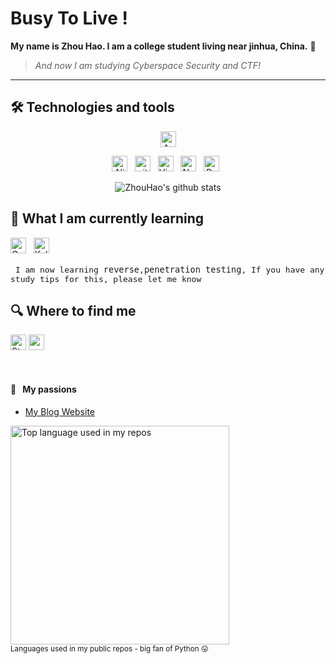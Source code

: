 # Busy To Live ! 

**My name is Zhou Hao. I am a college student living near jinhua, China.</font>** 🥐

> *And now I am studying Cyberspace Security and CTF!*




---
## 🛠  Technologies and tools
<a name="learning-now"></a>
<div align="center">


[<img src="https://img.shields.io/badge/Arch Linux-282C34?logo=Arch Linux" alt="Arch logo" title="Arch Linux" height="25" />](https://www.zhouhaobusy.com/articles/67)

[<img src="https://img.shields.io/badge/Alibaba Cloud-282C34?logo=Alibaba Cloud&logoColor=3DDC84" alt="Alibaba Cloud logo" title="Alibaba Cloud" height="25" />](https://www.zhouhaobusy.com/articles/95)
&nbsp;
[<img src="https://img.shields.io/badge/Git-282C34?logo=git&logoColor=F05032" alt="git logo" title="git" height="25" />](https://www.zhouhaobusy.com/articles/98)
&nbsp;
[<img src="https://img.shields.io/badge/VS%20Code-282C34?logo=visual-studio-code&logoColor=007ACC" alt="Visual Studio Code logo" title="Visual Studio Code" height="25" />](https://code.visualstudio.com/learn)
&nbsp;
[<img src="https://img.shields.io/badge/NeoVim-282C34?logo=NeoVim&logoColor=F05032" alt="Neovim logo" title="Neovim" height="25" />](https://www.zhouhaobusy.com/articles/57)
&nbsp;
[<img src="https://img.shields.io/badge/Python-282C34?logo=Python&logoColor" alt="Python logo" title="python" height="25" />](https://www.zhouhaobusy.com/articles/64)
&nbsp;

![ZhouHao's github stats](https://github-readme-stats.vercel.app/api?username=zhouhaobusy&show_icons=true&theme=synthwave&hide=stars)

</div>

<a name="learning-next"></a>

## 📖  What I am currently learning 

[<img src="https://img.shields.io/badge/Go-282C34?logo=Go&logoColor=FFCA28" alt="Go logo" title="Go" height="25" />](https://www.zhouhaobusy.com/articles/93)
&nbsp;
[<img src="https://img.shields.io/badge/Kali-282C34?logo=Kali Linux&logoColor=blue" alt="Kali Linux logo" title="Kali Linux" height="25" />](https://www.zhouhaobusy.com/articles/79)

&nbsp;
<font color="" face=monospace size=3>I am now learning `reverse`,`penetration testing`, If you have any study tips for this, please let me know </font>



## 🔍  Where to find me

[<img src="https://img.shields.io/badge/Stack%20Overflow-282C34?logo=stackoverflow&logoColor=FE7A16" alt="Stack Overflow logo" title="Stack Overflow" height="25" />](https://stackoverflow.com/users/16673382/hao-zhou)
[<img src="https://img.shields.io/twitter/url?label=MyWebsite&logo=Iconify&url=https%3A%2F%2Fwww.zhouhaobusy.com" alt="mywebsite" title="zhouhaobusy" height="25" />](https://www.zhouhaobusy.com)


&nbsp;
 



#### 🧡 &nbsp;&nbsp;My passions

* [My Blog Website](https://www.zhouhaobusy.com) 

<div align="left">
  <img width="350" src="https://github-readme-stats.vercel.app/api/top-langs/?username=zhouhaobusy&layout=compact&hide_title=1&card_width=300" alt="Top language used in my repos"/>
  <br/>
  <small>Languages used in my public repos - big fan of Python 😛</small>
  <br/>
  <br/>
</div>




[tech_tools_anchor]: #bonjour--
[learning_now_anchor]: #learning-now
[learning_next_anchor]: #learning-next

